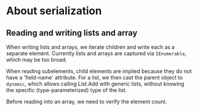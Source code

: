 # About serialization

## Reading and writing lists and array

When writing lists and arrays, we iterate children and write each as a separate element. Currently lists and arrays are captured via `IEnumerable`, which may be too broad.

When reading subelements, child elements are implied because they do not have a 'field-name' attribute. For a list, we then cast the parent object to `dynamic`, which allows calling List.Add with generic lists, without knowing the specific (type-parameterized) type of the list.

Before reading into an array, we need to verify the element count.
